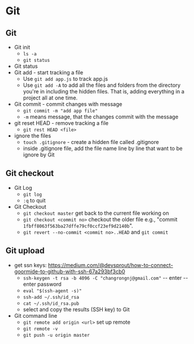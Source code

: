 # Git

## Git
* Git init
	* `ls -a`
	* `git status`
* Git status
* Git add - start tracking a file
	* Use `git add app.js` to track app.js
	* Use `git add -A` to add all the files and folders from the directory you're in including the hidden files. That is, adding everything in a project all at one time.
* Git commit - commit changes with message
	* `git commit -m "add app file"`
	* `-m` means message, that the changes commit with the message
* git reset HEAD - remove tracking a file
	* `git rest HEAD <file>`
* ignore the files
	* `touch .gitignore` - create a hidden file called .gitignore
	* inside .gitignore file, add the file name line by line that want to be ignore by Git
## Git checkout
* Git Log
	* `git log`
	* `:q` to quit
* Git Checkout
	* `git checkout master` get back to the current file working on
	* `git checkout <commit no>` checkout the older file e.g., "commit `1fbff8063f563ba27dffe79cf0ccf23ef9d2140b`".
	* `git revert --no-commit <commit no>..HEAD` and `git commit`

## Git upload
* get ssn keys: https://medium.com/@devsprout/how-to-connect-goormide-to-github-with-ssh-67a293bf3cb0
	* `ssh-keygen -t rsa -b 4096 -C "changrongnj@gmail.com"` -- enter -- enter password
	* `eval "$(ssh-agent -s)"`
	* `ssh-add ~/.ssh/id_rsa`
	* `cat ~/.ssh/id_rsa.pub`
	* select and copy the results (SSH key) to Git
* Git command line
	* `git remote add origin <url>`  set up remote
	* `git remote -v`
	* `git push -u origin master`
	